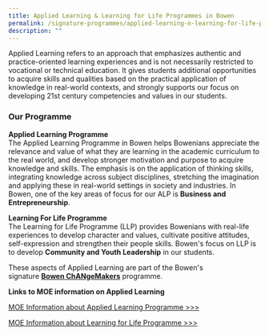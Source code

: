 ```yaml
---
title: Applied Learning & Learning for Life Programmes in Bowen
permalink: /signature-programmes/applied-learning-n-learning-for-life-programmes-in-bowen/
description: ""
---
```

Applied Learning refers to an approach that emphasizes authentic and practice-oriented learning experiences and is not necessarily restricted to vocational or technical education. It gives students additional opportunities to acquire skills and qualities based on the practical application of knowledge in real-world contexts, and strongly supports our focus on developing 21st century competencies and values in our students.

### Our Programme

**Applied Learning Programme**  <br>
The Applied Learning Programme in Bowen helps Bowenians appreciate the relevance and value of what they are learning in the academic curriculum to the real world, and develop stronger motivation and purpose to acquire knowledge and skills. The emphasis is on the application of thinking skills, integrating knowledge across subject disciplines, stretching the imagination and applying these in real-world settings in society and industries. In Bowen, one of the key areas of focus for our ALP is **Business and Entrepreneurship**.  

  

**Learning For Life Programme**<br>
The Learning for Life Programme (LLP) provides Bowenians with real-life experiences to develop character and values, cultivate positive attitudes, self-expression and strengthen their people skills. Bowen's focus on LLP is to develop **Community and Youth Leadership** in our students.

These aspects of Applied Learning are part of the Bowen's signature **[Bowen ChANgeMakers](/signature-programmes/bowen-changemakers)** programme.

**Links to MOE information on Applied Learning**

[MOE Information about Applied Learning Programme >>>](https://www.moe.gov.sg/education/secondary/applied-learning)

[MOE Information about Learning for Life Programme >>>](https://www.moe.gov.sg/education/secondary/applied-learning)